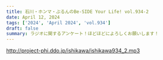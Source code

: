 ```yaml
---
title: 石川・ホンマ・ぶるんのBe-SIDE Your Life! vol.934-2
date: April 12, 2024
tags: ['2024', 'April 2024', 'vol.934']
draft: false
summary: ラジオに関するアンケート！ほどほどによろしくお願いします！
---
```


http://project-phi.ddo.jp/ishikawa/ishikawa934_2.mp3